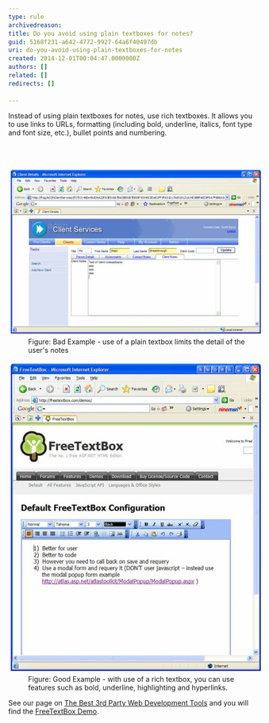 ```yaml
---
type: rule
archivedreason: 
title: Do you avoid using plain textboxes for notes?
guid: 5168f231-a642-4772-9927-64a6f40497db
uri: do-you-avoid-using-plain-textboxes-for-notes
created: 2014-12-01T00:04:47.0000000Z
authors: []
related: []
redirects: []

---
```



<p>Instead of using plain textboxes for notes, use rich textboxes. It 
allows you to use links to URLs, formatting (including bold, underline, 
italics, font type and font size, etc.), bullet points and numbering.</p>
<br><excerpt class='endintro'></excerpt><br>
<p></p><dl class="badImage"><dt><img src="../../assets/BadNotes.jpg" alt="Use of a plain textbox for notes" style="margin:5px;" /></dt><dd>Figure: Bad Example - use of a plain textbox limits the detail of the user's notes</dd></dl><dl class="goodImage"><dt><img src="../../assets/GoodNotes.jpg" alt="Use of a rich textbox for notes" style="margin:5px;" /></dt><dd>Figure: Good Example - with use of a rich textbox, you can use features such as bold, underline, highlighting and hyperlinks.</dd></dl><p>See our page on <a href="http://www.ssw.com.au/ssw/Standards/DeveloperGeneral/WebdevelopmentToolsASPNET.aspx"> The Best 3rd Party Web Development Tools</a> and you will find the <a href="http://www.ssw.com.au/SSW/Redirect/freetextbox1.htm" class="external">FreeTextBox Demo</a>.</p>


